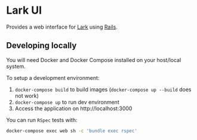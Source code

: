 # Lark UI

Provides a web interface for [Lark][lark] using [Rails][rails].

## Developing locally

You will need Docker and Docker Compose installed on your host/local system.

To setup a development environment:
1. `docker-compose build` to build images (`docker-compose up --build` does not work)
1. `docker-compose up`  to run dev environment
1. Access the application on http://localhost:3000

You can run `RSpec` tests with:

```sh
docker-compose exec web sh -c 'bundle exec rspec'
```

[lark]: ../lark/README.md
[rails]: https://rubyonrails.org/
